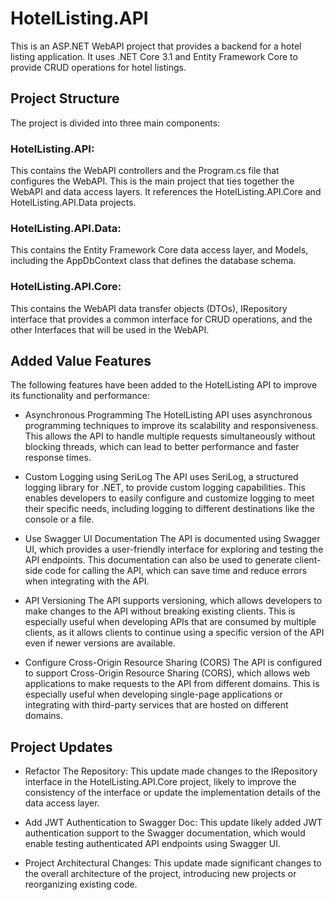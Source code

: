 # HotelListing.API

This is an ASP.NET WebAPI project that provides a backend for a hotel listing application. It uses .NET Core 3.1 and Entity Framework Core to provide CRUD operations for hotel listings.

## Project Structure
The project is divided into three main components:

### HotelListing.API: 
This contains the WebAPI controllers and the Program.cs file that configures the WebAPI.
This is the main project that ties together the WebAPI and data access layers. It references the HotelListing.API.Core and HotelListing.API.Data projects.

### HotelListing.API.Data: 
This contains the Entity Framework Core data access layer, and Models, including the AppDbContext class that defines the database schema.

### HotelListing.API.Core: 
This contains the WebAPI data transfer objects (DTOs), IRepository interface that provides a common interface for CRUD operations, and the other Interfaces that will be used in the WebAPI.

## Added Value Features
The following features have been added to the HotelListing API to improve its functionality and performance:
* Asynchronous Programming
The HotelListing API uses asynchronous programming techniques to improve its scalability and responsiveness. This allows the API to handle multiple requests simultaneously without blocking threads, which can lead to better performance and faster response times.

* Custom Logging using SeriLog
The API uses SeriLog, a structured logging library for .NET, to provide custom logging capabilities. This enables developers to easily configure and customize logging to meet their specific needs, including logging to different destinations like the console or a file.

* Use Swagger UI Documentation
The API is documented using Swagger UI, which provides a user-friendly interface for exploring and testing the API endpoints. This documentation can also be used to generate client-side code for calling the API, which can save time and reduce errors when integrating with the API.

* API Versioning
The API supports versioning, which allows developers to make changes to the API without breaking existing clients. This is especially useful when developing APIs that are consumed by multiple clients, as it allows clients to continue using a specific version of the API even if newer versions are available.

* Configure Cross-Origin Resource Sharing (CORS)
The API is configured to support Cross-Origin Resource Sharing (CORS), which allows web applications to make requests to the API from different domains. This is especially useful when developing single-page applications or integrating with third-party services that are hosted on different domains.

## Project Updates
* Refactor The Repository: 
This update made changes to the IRepository interface in the HotelListing.API.Core project, likely to improve the consistency of the interface or update the implementation details of the data access layer.

* Add JWT Authentication to Swagger Doc: 
This update likely added JWT authentication support to the Swagger documentation, which would enable testing authenticated API endpoints using Swagger UI.

* Project Architectural Changes: 
This update made significant changes to the overall architecture of the project, introducing new projects or reorganizing existing code.
